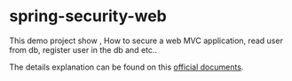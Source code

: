 # spring-security-web

This demo project show , How to secure a web MVC application, read user from db, register user in the db and etc..

The details explanation can be found on this [official documents](https://docs.spring.io/spring-security/reference/servlet/authentication/passwords/index.html). 